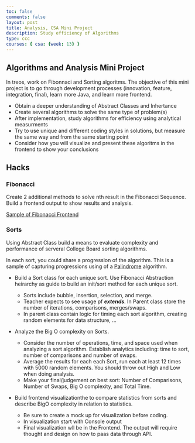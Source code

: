 ```yaml
---
toc: false
comments: false
layout: post
title: Analysis, CSA Mini Project
description: Study efficiency of Algorithms
type: ccc
courses: { csa: {week: 13} }
---
```


## Algorithms and Analysis Mini Project

In treos, work on Fibonnaci and Sorting algoritms.  The objective of this mini project is to go through development processes (innovation, feature, integration, final), learn more Java, and learn more frontend.

- Obtain a deeper understanding of Abstract Classes and Inhertance
- Create several algorithms to solve the same type of problem(s)
- After implementation, study algorithms for efficiency using analytical measurments
- Try to use unique and different coding styles in solutions, but measure the same way and from the same starting point
- Consider how you will visualize and present these algoritms in the frontend to show your conclusions

## Hacks

### Fibonacci

Create 2 additional methods to solve nth result in the Fibonacci Sequence. Build a frontend output to show results and analysis.

[Sample of Fibonacci Frontend](https://thymeleaf.nighthawkcodingsociety.com/mvc/fibonacci?fibseq=7)

### Sorts

Using Abstract Class build a means to evaluate complexity and performance of serveral College Board sorting algorithms.

In each sort, you could share a progression of the algorithm.  This is a sample of capturing progressions using of a [Palindrome](https://jinja.nighthawkcodingsociety.com/algorithm/palindrome/) algorithm.

- Build a Sort class for each unique sort.  Use Fibonacci Abstraction heirarchy as guide to build an init/sort method for each unique sort.
  - Sorts include bubble, insertion, selection, and merge.  
  - Teacher expects to see usage pf ***extends***.  In Parent class store the number of iterations, comparisons, merges/swaps.
  - In parent class contain logic for timing each sort algorithm, creating random elements for data structure, ...

- Analyze the Big O complexity on Sorts.
  - Consider the number of operations, time, and space used when analyzing a sort algorithm.  Establish analytics including: time to sort, number of comparisons and number of swaps.
  - Average the results for each each Sort, run each at least 12 times with 5000 random elements.  You should throw out High and Low when doing analysis.
  - Make your final/judgement on best sort: Number of Comparisons, Number of Swaps, Big O complexity, and Total Time.

- Build frontend visualizationthe to compare statistics from sorts and describe BigO complexity in relation to statistics. 
  - Be sure to create a mock up for visualization before coding.
  - In visualization start with Console output
  - Final visualization wll be in the Frontend. The output will require thought and design on how to paas data through API. 
